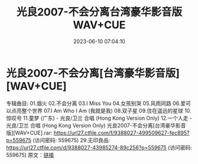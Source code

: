﻿---
title: 光良2007-不会分离台湾豪华影音版WAV+CUE
date: 2023-06-10 07:04:10
categories: WAV车载音乐、镜像
tags: 华语中文
---
# 光良2007-不会分离[台湾豪华影音版][WAV+CUE]

专辑曲目:
01.烟火
02.不会分离
03.I Miss You
04.女孩别哭
05.风雨同路
06.爱可以点亮整个世界
07.I Am Who I Am (我就是我)
08.双子星
09.住在遥远的星球
10.惊叹号
11.童梦 (广东) - 光良/卫兰 合唱 (Hong Kong Version Only)
12.一个人走 - 光良/卫兰 合唱 (Hong Kong Version Only)
光良2007-不会分离[台湾豪华影音版][WAV+CUE].rar: https://url27.ctfile.com/f/9388027-499509627-fec895?p=559675
(访问密码: 559675)
29.无印良品: https://url27.ctfile.com/d/9388027-43985274-89c256?p=559675
(访问密码: 559675)
原文：[链接](https://blog.sina.com.cn/s/blog_1647c7e760103129z.html)